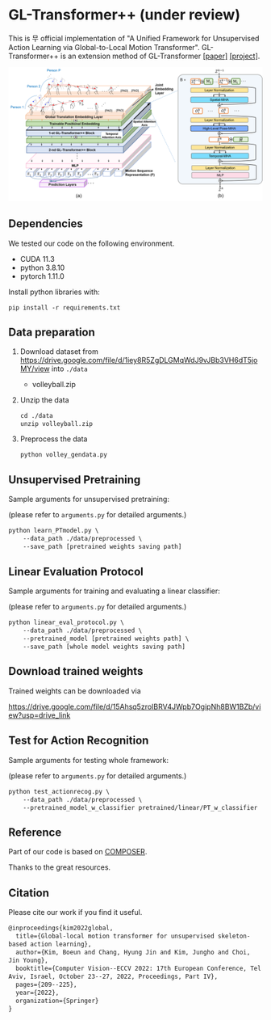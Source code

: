 # GL-Transformer++ (under review)

This is 무 official implementation of "A Unified Framework for Unsupervised Action Learning via Global-to-Local Motion Transformer". GL-Transformer++ is an extension method of GL-Transformer [[paper]](https://arxiv.org/abs/2207.06101) [[project]](https://boeun-kim.github.io/).




![architecture](https://github.com/Boeun-Kim/GL-Transformer-pp/blob/main/figures/architecture.png)



 ## Dependencies

We tested our code on the following environment.

- CUDA 11.3
- python 3.8.10
- pytorch 1.11.0

Install python libraries with:

```
pip install -r requirements.txt
```




## Data preparation

1. Download dataset from https://drive.google.com/file/d/1iey8R5ZgDLGMqWdJ9vJBb3VH6dT5joMY/view into `./data`

   - volleyball.zip

3. Unzip the data

   ```
   cd ./data
   unzip volleyball.zip
   ```
   
4. Preprocess the data

   ```
   python volley_gendata.py
   ```


 

## Unsupervised Pretraining

Sample arguments for unsupervised pretraining:

(please refer to `arguments.py` for detailed arguments.)

```
python learn_PTmodel.py \
    --data_path ./data/preprocessed \
    --save_path [pretrained weights saving path]
```




## Linear Evaluation Protocol

Sample arguments for training and evaluating a linear classifier:

(please refer to `arguments.py` for detailed arguments.)

```
python linear_eval_protocol.py \
    --data_path ./data/preprocessed \
    --pretrained_model [pretrained weights path] \
    --save_path [whole model weights saving path]
```




## Download trained weights

Trained weights can be downloaded via

https://drive.google.com/file/d/15Ahsq5zroIBRV4JWpb7OgipNh8BW1BZb/view?usp=drive_link




## Test for Action Recognition

Sample arguments for testing whole framework:

(please refer to `arguments.py` for detailed arguments.)

```
python test_actionrecog.py \
    --data_path ./data/preprocessed \
    --pretrained_model_w_classifier pretrained/linear/PT_w_classifier
```




## Reference

Part of our code is based on [COMPOSER](https://github.com/hongluzhou/composer).

Thanks to the great resources.



## Citation

Please cite our work if you find it useful.

```
@inproceedings{kim2022global,
  title={Global-local motion transformer for unsupervised skeleton-based action learning},
  author={Kim, Boeun and Chang, Hyung Jin and Kim, Jungho and Choi, Jin Young},
  booktitle={Computer Vision--ECCV 2022: 17th European Conference, Tel Aviv, Israel, October 23--27, 2022, Proceedings, Part IV},
  pages={209--225},
  year={2022},
  organization={Springer}
}
```
